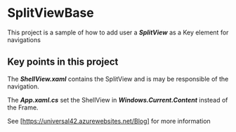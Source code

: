 # SplitViewBase

This project is a sample of how to add user a ***SplitView*** as a Key element for navigations

## Key points in this project

The ***ShellView.xaml*** contains the SplitView and is may be responsible of the navigation.

The ***App.xaml.cs*** set the ShellView in ***Windows.Current.Content*** instead of the Frame.

See [https://universal42.azurewebsites.net/Blog] for more information
